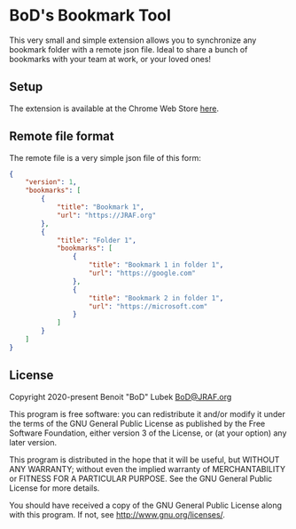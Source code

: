 # BoD's Bookmark Tool

This very small and simple extension allows you to synchronize any bookmark folder with a remote json file.  Ideal to share a bunch of bookmarks with your team at work, or your loved ones!

## Setup

The extension is available at the Chrome Web Store [here](https://chrome.google.com/webstore/detail/plhhpanklegnkjipjebhdbcfdjdhkpfb).

## Remote file format

The remote file is a very simple json file of this form:

```json
{
	"version": 1,
	"bookmarks": [
		{
			"title": "Bookmark 1",
			"url": "https://JRAF.org"
		},
		{
			"title": "Folder 1",
			"bookmarks": [
				{
					"title": "Bookmark 1 in folder 1",
					"url": "https://google.com"
				},
				{
					"title": "Bookmark 2 in folder 1",
					"url": "https://microsoft.com"
				}
			]
		}
	]
}
```

## License

Copyright 2020-present Benoit "BoD" Lubek <BoD@JRAF.org>

This program is free software: you can redistribute it and/or modify it under the terms of the GNU General Public License as published by the Free Software Foundation, either version 3 of the License, or (at your option) any later version.

This program is distributed in the hope that it will be useful, but WITHOUT ANY WARRANTY; without even the implied warranty of MERCHANTABILITY or FITNESS FOR A PARTICULAR PURPOSE. See the GNU General Public License for more details.

You should have received a copy of the GNU General Public License along with this program. If not, see http://www.gnu.org/licenses/.
